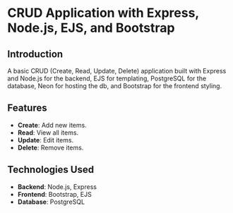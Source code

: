 # CRUD Application with Express, Node.js, EJS, and Bootstrap

## Introduction

A basic CRUD (Create, Read, Update, Delete) application built with Express and Node.js for the backend, EJS for templating, PostgreSQL for the database, Neon for hosting the db, and Bootstrap for the frontend styling.

## Features

- **Create**: Add new items.
- **Read**: View all items.
- **Update**: Edit items.
- **Delete**: Remove items.

## Technologies Used

- **Backend**: Node.js, Express
- **Frontend**: Bootstrap, EJS
- **Database**: PostgreSQL

